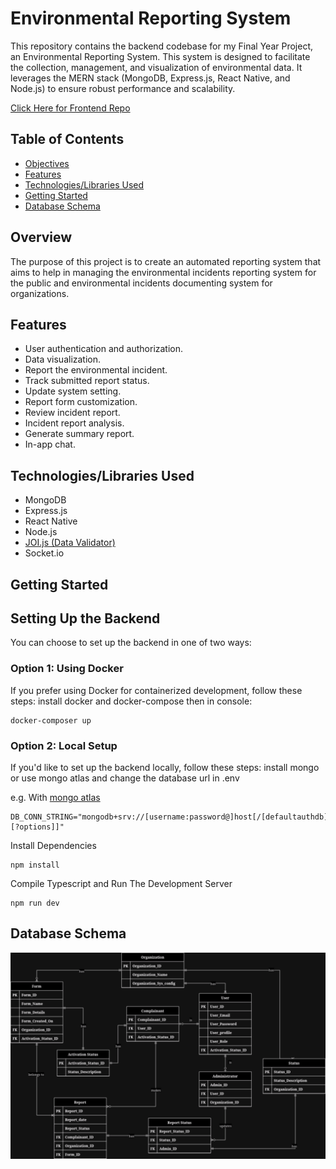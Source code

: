 # Environmental Reporting System

This repository contains the backend codebase for my Final Year Project, an Environmental Reporting System. This system is designed to facilitate the collection, management, and visualization of environmental data. It leverages the MERN stack (MongoDB, Express.js, React Native, and Node.js) to ensure robust performance and scalability.

[Click Here for Frontend Repo](https://github.com/KolojE/FYP_MobileApp)

## Table of Contents

- [Objectives](#overview)
- [Features](#features)
- [Technologies/Libraries Used](#technologieslibraries-used)
- [Getting Started](#getting-started)
- [Database Schema](#database-schema)

## Overview

The purpose of this project is to create an automated reporting system that aims to help in managing the environmental incidents reporting system for the public and environmental incidents documenting system for organizations. 

## Features

- User authentication and authorization.
- Data visualization.
- Report the environmental incident.
- Track submitted report status.
- Update system setting.
- Report form customization.
- Review incident report.
- Incident report analysis.
- Generate summary report.
- In-app chat.

## Technologies/Libraries Used

- MongoDB
- Express.js
- React Native
- Node.js
- [JOI.js (Data Validator)](https://joi.dev/)
- Socket.io


## Getting Started

## Setting Up the Backend

You can choose to set up the backend in one of two ways:

### Option 1: Using Docker

If you prefer using Docker for containerized development, follow these steps:
install docker and docker-compose then in console:

```console
docker-composer up
```

### Option 2: Local Setup

If you'd like to set up the backend locally, follow these steps:
install mongo or use mongo atlas and change the database url in .env 

e.g. 
With [mongo atlas](https://www.mongodb.com/docs/manual/reference/connection-string/)
```console
DB_CONN_STRING="mongodb+srv://[username:password@]host[/[defaultauthdb][?options]]"
```

Install Dependencies 
```console
npm install
```
Compile Typescript and Run The Development Server

```console
npm run dev
```

## Database Schema

![alt text](https://github.com/KolojE/FYP_Backend/blob/main/ERD.png?raw=true)

